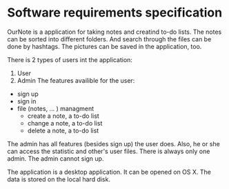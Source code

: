 # Software requirements specification

OurNote is a application for taking notes and creatind to-do lists. The notes can be sorted into different folders. And search through the files can be done by hashtags. The pictures can be saved in the application, too.

There is 2 types of users int the application: 
1. User
2. Admin
The features availible for the user:
* sign up
* sign in
* file (notes, ... ) managment 
   - create a note, a to-do list
   - change a note, a to-do list
   - delete a note, a to-do list

The admin has all features (besides sign up) the user does. Also, he or she can access the statistic and other's user files. There is always only one admin. The admin cannot sign up.    

The application is a desktop application. It can be opened on OS X. The data is stored  on the local hard disk. 
 
